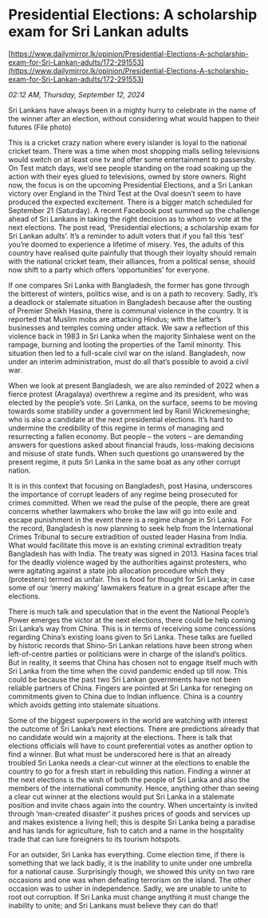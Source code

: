 # Presidential Elections: A scholarship exam for Sri Lankan adults

[https://www.dailymirror.lk/opinion/Presidential-Elections-A-scholarship-exam-for-Sri-Lankan-adults/172-291553](https://www.dailymirror.lk/opinion/Presidential-Elections-A-scholarship-exam-for-Sri-Lankan-adults/172-291553)

*02:12 AM, Thursday, September 12, 2024*

Sri Lankans have always been in a mighty hurry to celebrate in the name of the winner after an election, without considering what would happen to their futures (File photo)

This is a cricket crazy nation where every islander is loyal to the national cricket team. There was a time when most shopping malls selling televisions would switch on at least one tv and offer some entertainment to passersby. On Test match days, we’d see people standing on the road soaking up the action with their eyes glued to televisions, owned by store owners. Right now, the focus is on the upcoming Presidential Elections, and a Sri Lankan victory over England in the Third Test at the Oval doesn’t seem to have produced the expected excitement. There is a bigger match scheduled for September 21 (Saturday). A recent Facebook post summed up the challenge ahead of Sri Lankans in taking the right decision as to whom to vote at the next elections. The post read, ‘Presidential elections; a scholarship exam for Sri Lankan adults’. It’s a reminder to adult voters that if you fail this ‘test’ you’re doomed to experience a lifetime of misery. Yes, the adults of this country have realised quite painfully that though their loyalty should remain with the national cricket team, their alliances, from a political sense, should now shift to a party which offers ‘opportunities’ for everyone.

If one compares Sri Lanka with Bangladesh, the former has gone through the bitterest of winters, politics wise, and is on a path to recovery. Sadly, it’s a deadlock or stalemate situation in Bangladesh because after the ousting of Premier Sheikh Hasina, there is communal violence in the country. It is reported that Muslim mobs are attacking Hindus; with the latter’s businesses and temples coming under attack. We saw a reflection of this violence back in 1983 in Sri Lanka when the majority Sinhalese went on the rampage, burning and looting the properties of the Tamil minority. This situation then led to a full-scale civil war on the island. Bangladesh, now under an interim administration, must do all that’s possible to avoid a civil war.

When we look at present Bangladesh, we are also reminded of 2022 when a fierce protest (Aragalaya) overthrew a regime and its president, who was elected by the people’s vote. Sri Lanka, on the surface, seems to be moving towards some stability under a government led by Ranil Wickremesinghe; who is also a candidate at the next presidential elections. It’s hard to undermine the credibility of this regime in terms of managing and resurrecting a fallen economy. But people – the voters – are demanding answers for questions asked about financial frauds, loss-making decisions and misuse of state funds. When such questions go unanswered by the present regime, it puts Sri Lanka in the same boat as any other corrupt nation.

It is in this context that focusing on Bangladesh, post Hasina, underscores the importance of corrupt leaders of any regime being prosecuted for crimes committed. When we read the pulse of the people, there are great concerns whether lawmakers who broke the law will go into exile and escape punishment in the event there is a regime change in Sri Lanka. For the record, Bangladesh is now planning to seek help from the International Crimes Tribunal to secure extradition of ousted leader Hasina from India. What would facilitate this move is an existing criminal extradition treaty Bangladesh has with India. The treaty was signed in 2013. Hasina faces trial for the deadly violence waged by the authorities against protesters, who were agitating against a state job allocation procedure which they (protesters) termed as unfair. This is food for thought for Sri Lanka; in case some of our ‘merry making’ lawmakers feature in a great escape after the elections.

There is much talk and speculation that in the event the National People’s Power emerges the victor at the next elections, there could be help coming Sri Lanka’s way from China. This is in terms of receiving some concessions regarding China’s existing loans given to Sri Lanka. These talks are fuelled by historic records that Shino-Sri Lankan relations have been strong when left-of-centre parties or politicians were in charge of the island’s politics. But in reality, it seems that China has chosen not to engage itself much with Sri Lanka from the time when the covid pandemic ended up till now. This could be because the past two Sri Lankan governments have not been reliable partners of China. Fingers are pointed at Sri Lanka for reneging on commitments given to China due to Indian influence. China is a country which avoids getting into stalemate situations.

Some of the biggest superpowers in the world are watching with interest the outcome of Sri Lanka’s next elections. There are predictions already that no candidate would win a majority at the elections. There is talk that elections officials will have to count preferential votes as another option to find a winner. But what must be underscored here is that an already troubled Sri Lanka needs a clear-cut winner at the elections to enable the country to go for a fresh start in rebuilding this nation. Finding a winner at the next elections is the wish of both the people of Sri Lanka and also the members of the international community. Hence, anything other than seeing a clear cut winner at the elections would put Sri Lanka in a stalemate position and invite chaos again into the country. When uncertainty is invited through ‘man-created disaster’ it pushes prices of goods and services up and makes existence a living hell; this is despite Sri Lanka being a paradise and has lands for agriculture, fish to catch and a name in the hospitality trade that can lure foreigners to its tourism hotspots.

For an outsider, Sri Lanka has everything. Come election time, if there is something that we lack badly, it is the inability to unite under one umbrella for a national cause. Surprisingly though, we showed this unity on two rare occasions and one was when defeating terrorism on the island. The other occasion was to usher in independence. Sadly, we are unable to unite to root out corruption. If Sri Lanka must change anything it must change the inability to unite; and Sri Lankans must believe they can do that!

